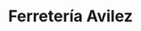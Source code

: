 ---
title: "Ferretería Avilez"
url: /gracias-lempira/ferreteria-avilez-avenida-principal-dr-juan-lindo/
shop: hardware
---
